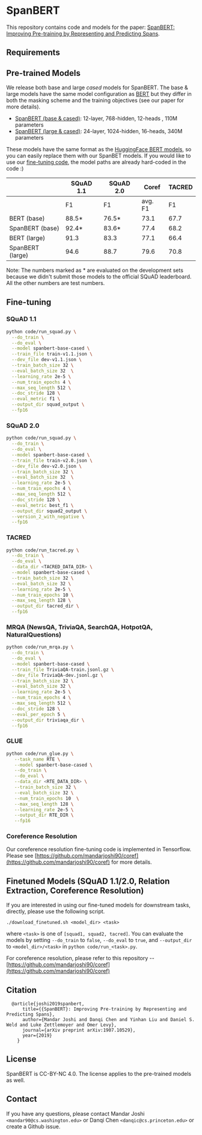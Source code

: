 # SpanBERT
This repository contains code and models for the paper: [SpanBERT: Improving Pre-training by Representing and Predicting Spans](https://arxiv.org/abs/1907.10529).

## Requirements

## Pre-trained Models
We release both base and large *cased* models for SpanBERT. The base & large models have the same model configuration as [BERT](https://github.com/google-research/bert) but they differ in
both the masking scheme and the training objectives (see our paper for more details).

* [SpanBERT (base & cased)](https://dl.fbaipublicfiles.com/fairseq/models/spanbert_hf_base.tar.gz): 12-layer, 768-hidden, 12-heads , 110M parameters
* [SpanBERT (large & cased)](https://dl.fbaipublicfiles.com/fairseq/models/spanbert_hf.tar.gz): 24-layer, 1024-hidden, 16-heads, 340M parameters

These models have the same format as the [HuggingFace BERT models](https://github.com/huggingface/pytorch-transformers), so you can easily replace them with our SpanBET models. If you would like to use our [fine-tuning code](#fine-tuning), the model paths are already hard-coded in the code :)


<!-- |                   | SQuAD 1.1     | SQuAD 2.0  | Coref   | TACRED | NewsQA | TriviaQA | SearchQA | HotpotQA | NaturalQ |
| ----------------------  | ------------- | ---------  | ------- | ------ | ------ | -------- | -------- | ------- | ------ |
|                         | F1            | F1         | avg. F1 |  F1    | F1     | F1       | F1       | F1 | F1 |
| BERT (base)             | 88.5*         | 76.5*      | 73.1    |  67.7  | 65.4   | 74.2	| 79.8 | 77.0	| 76.5 |
| SpanBERT (base)         | 92.4*         | 83.6*      | 77.4    |  68.2  | 70.4   | 79.2	| 82.9 | 81.0	| 80.6 |
| BERT (large)            | 91.3          | 83.3       | 77.1    |  66.4  | 68.8   | 77.5 | 81.7 | 78.3 | 79.9 |
| SpanBERT (large)        | 94.6          | 88.7       | 79.6    |  70.8  | 73.6   | 83.6 | 84.8 | 83.0 | 82.5 | -->

|                   | SQuAD 1.1     | SQuAD 2.0  | Coref   | TACRED |
| ----------------------  | ------------- | ---------  | ------- | ------ |
|                         | F1            | F1         | avg. F1 |  F1    |
| BERT (base)             | 88.5*         | 76.5*      | 73.1    |  67.7  |
| SpanBERT (base)         | 92.4*         | 83.6*      | 77.4    |  68.2  |
| BERT (large)            | 91.3          | 83.3       | 77.1    |  66.4  |
| SpanBERT (large)        | 94.6          | 88.7       | 79.6    |  70.8  |


Note: The numbers marked as * are evaluated on the development sets because we didn't submit those models to the official SQuAD leaderboard. All the other numbers are test numbers.


## Fine-tuning

### SQuAD 1.1

```bash
python code/run_squad.py \
  --do_train \
  --do_eval \
  --model spanbert-base-cased \
  --train_file train-v1.1.json \
  --dev_file dev-v1.1.json \
  --train_batch_size 32 \
  --eval_batch_size 32  \
  --learning_rate 2e-5 \
  --num_train_epochs 4 \
  --max_seq_length 512 \
  --doc_stride 128 \
  --eval_metric f1 \
  --output_dir squad_output \
  --fp16
```

### SQuAD 2.0

```bash
python code/run_squad.py \
  --do_train \
  --do_eval \
  --model spanbert-base-cased \
  --train_file train-v2.0.json \
  --dev_file dev-v2.0.json \
  --train_batch_size 32 \
  --eval_batch_size 32  \
  --learning_rate 2e-5 \
  --num_train_epochs 4 \
  --max_seq_length 512 \
  --doc_stride 128 \
  --eval_metric best_f1 \
  --output_dir squad2_output \
  --version_2_with_negative \
  --fp16
```

### TACRED

```bash
python code/run_tacred.py \
  --do_train \
  --do_eval \
  --data_dir <TACRED_DATA_DIR> \
  --model spanbert-base-cased \
  --train_batch_size 32 \
  --eval_batch_size 32 \
  --learning_rate 2e-5 \
  --num_train_epochs 10 \
  --max_seq_length 128 \
  --output_dir tacred_dir \
  --fp16
```

### MRQA (NewsQA, TriviaQA, SearchQA, HotpotQA, NaturalQuestions)

```bash
python code/run_mrqa.py \
  --do_train \
  --do_eval \
  --model spanbert-base-cased \
  --train_file TriviaQA-train.jsonl.gz \
  --dev_file TriviaQA-dev.jsonl.gz \
  --train_batch_size 32 \
  --eval_batch_size 32 \
  --learning_rate 2e-5 \
  --num_train_epochs 4 \
  --max_seq_length 512 \
  --doc_stride 128 \
  --eval_per_epoch 5 \
  --output_dir triviaqa_dir \
  --fp16
```

### GLUE

```bash
python code/run_glue.py \
   --task_name RTE \
   --model spanbert-base-cased \
   --do_train \
   --do_eval \
   --data_dir <RTE_DATA_DIR> \
   --train_batch_size 32 \
   --eval_batch_size 32 \
   --num_train_epochs 10  \
   --max_seq_length 128 \
   --learning_rate 2e-5 \
   --output_dir RTE_DIR \
   --fp16
```

### Coreference Resolution
Our coreference resolution fine-tuning code is implemented in Tensorflow. Please see [https://github.com/mandarjoshi90/coref](https://github.com/mandarjoshi90/coref) for more details.

## Finetuned Models (SQuAD 1.1/2.0, Relation Extraction, Coreference Resolution)

If you are interested in using our fine-tuned models for downstream tasks, directly, please use the following script.

```
./download_finetuned.sh <model_dir> <task>
```
where `<task>` is one of `[squad1, squad2, tacred]`. You can evaluate the models by setting `--do_train` to `false`, `--do_eval` to `true`, and `--output_dir` to `<model_dir>/<task>` in `python code/run_<task>.py`.

For coreference resolution, please refer to this repository -- [https://github.com/mandarjoshi90/coref](https://github.com/mandarjoshi90/coref)




## Citation
```
  @article{joshi2019spanbert,
      title={{SpanBERT}: Improving Pre-training by Representing and Predicting Spans},
      author={Mandar Joshi and Danqi Chen and Yinhan Liu and Daniel S. Weld and Luke Zettlemoyer and Omer Levy},
      journal={arXiv preprint arXiv:1907.10529},
      year={2019}
    }
```

## License
SpanBERT is CC-BY-NC 4.0. The license applies to the pre-trained models as well.

## Contact
If you have any questions, please contact Mandar Joshi `<mandar90@cs.washington.edu>` or Danqi Chen `<danqic@cs.princeton.edu>` or create a Github issue.

